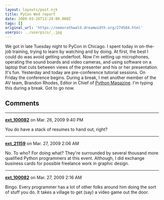 ```yaml
---
layout: layouts/post.njk
title: PyCon Wed report
date: 2009-03-26T13:24:00.000Z
tags: []
original_url: 'https://nemorathwald.dreamwidth.org/274584.html'
userpic: ../userpics/_.jpg
---
```

We got in late Tuesday night to PyCon in Chicago. I spent today in on-the-job training, trying to learn by watching and by doing. At first, the best I could do was avoid getting underfoot. Now I'm setting up microphones, operating the sound boards and video cameras, and using software on a laptop that cuts between views of the presenter and his or her presentation. It's fun. Yesterday and today are pre-conference tutorial sessions. On Friday the conference begins. During a break, I met another member of the AV team, Brandon Rhodes, Editor in Chief of [Python Magazine](http://pythonmagazine.com/). I'm typing this during a break. Got to go now.

## Comments

---

**[ext_100082](https://www.dreamwidth.org/users/ext_100082)** on Mar. 26, 2009 9:40 PM

You do have a stack of resumes to hand out, right?

---

**[ext_21159](https://www.dreamwidth.org/users/ext_21159)** on Mar. 27, 2009 2:06 AM

No. To who? For doing what? They're surrounded by several thousand more qualified Python programmers at this event. Although, I did exchange business cards for possible freelance work in graphic design.

---

**[ext_100082](https://www.dreamwidth.org/users/ext_100082)** on Mar. 27, 2009 2:16 AM

Bingo. Every programmer has a lot of other folks around him doing the sort of stuff you do. It takes a village to get (say) a video game out the door.
